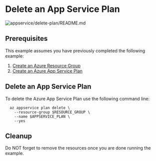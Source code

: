 
# Delete an App Service Plan

![appservice/delete-plan/README.md](https://github.com/Azure-Samples/java-on-azure-examples/workflows/appservice/delete-plan/README.md/badge.svg)

## Prerequisites

This example assumes you have previously completed the following example:

1. [Create an Azure Resource Group](../../../general/group/create/README.md)
1. [Create an Azure App Service Plan](../create-plan/README.md)

## Delete an App Service Plan

<!-- workflow.cron(0 3 * * 1) -->
<!-- workflow.include(../create-plan/README.md) -->

To delete the Azure App Service Plan use the following command line:

```shell
  az appservice plan delete \
    --resource-group $RESOURCE_GROUP \
    --name $APPSERVICE_PLAN \
    --yes
```

<!-- workflow.directOnly() 
export RESULT=$(az appservice plan show --resource-group $RESOURCE_GROUP --name $APPSERVICE_PLAN --query provisioningState --output tsv)
az group delete --name $RESOURCE_GROUP --yes || true
if [[ "$RESULT" == Succeeded ]]; then
  exit 1
fi
  -->

## Cleanup

Do NOT forget to remove the resources once you are done running the example.
